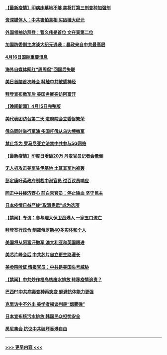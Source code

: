 #### [【最新疫情】印病床墓地不够 美将打第三剂变种加强剂](../pages/prog202/a103097671.md?t=04162352) 
#### [资深媒体人：中共害怕真相 买凶砸大纪元](../pages/prog202/a103097523.md?t=04162352) 
#### [外国领袖访拜登：菅义伟是首位 文在寅第二位](../pages/prog202/a103097422.md?t=04162352) 
#### [加国防委副主席谈大纪元遇袭：暴政来自中共最高层](../pages/prog202/a103097454.md?t=04162352) 
#### [4月16日国际重要讯息](../pages/prog202/a103097416.md?t=04162352) 
#### [海外自媒体网红“周周侃”回国后失联](../pages/prog202/a103097323.md?t=04162352) 
#### [美日首脑首次峰会 料触中共敏感神经](../pages/prog202/a103097320.md?t=04162352) 
#### [拜登宣布撤军后 美国务卿突访阿富汗](../pages/prog202/a103097029.md?t=04162352) 
#### [【晚间新闻】4月15日完整版](../pages/prog202/a103097234.md?t=04162352) 
#### [美代表团访台第二天 进府院会立委促繁荣](../pages/prog202/a103097162.md?t=04162352) 
#### [俄乌同时举行军演 多国吁俄从乌边境撤军](../pages/prog202/a103096774.md?t=04162352) 
#### [禁止华为 罗马尼亚立法禁中共参与5G网络](../pages/prog202/a103097118.md?t=04162352) 
#### [【最新疫情】印度日增破20万 丹麦官员记者会晕倒](../pages/prog202/a103096874.md?t=04162352) 
#### [无人机攻击美军驻伊基地 土耳其军也被轰](../pages/prog202/a103097072.md?t=04162352) 
#### [彭定康吁英政府制裁中港官员 过百议员响应](../pages/prog202/a103097031.md?t=04162352) 
#### [回击中共经济野心 前白宫官员：停止输血 坚守民主](../pages/prog202/a103097047.md?t=04162352) 
#### [日本疫情日益严峻“取消奥运”成为选项](../pages/prog202/a103097012.md?t=04162352) 
#### [【禁闻】专访：参与理大保卫战港人 一家五口流亡](../pages/prog202/a103096842.md?t=04162352) 
#### [拜登签行政令 制裁俄罗斯40多实体和个人](../pages/prog202/a103096871.md?t=04162352) 
#### [美国将从阿富汗撤军 澳大利亚和英国跟进](../pages/prog202/a103096868.md?t=04162352) 
#### [美芯片峰会后 中共芯片自立更生路漫长](../pages/prog202/a103096877.md?t=04162352) 
#### [美参院听证 情报官员：中共是美国头号威胁](../pages/prog202/a103096862.md?t=04162352) 
#### [【禁闻】中共炒作福岛核废水排放 转移疫情追责？](../pages/prog202/a103096854.md?t=04162352) 
#### [巴西P1中共病毒变种再突变 躲避抗体能力更强](../pages/prog202/a103096765.md?t=04162352) 
#### [克里访中不外出 美学者揭谈判是“烟雾弹”](../pages/prog202/a103096815.md?t=04162352) 
#### [日本宣布核污水排放 韩国民众担忧安全](../pages/prog202/a103096802.md?t=04162352) 
#### [悉尼集会 抗议中共破坏香港自由](../pages/prog202/a103096780.md?t=04162352) 

----
#### [ >>> 更早内容 <<< ](../indexes/prog202-earlier.md)
